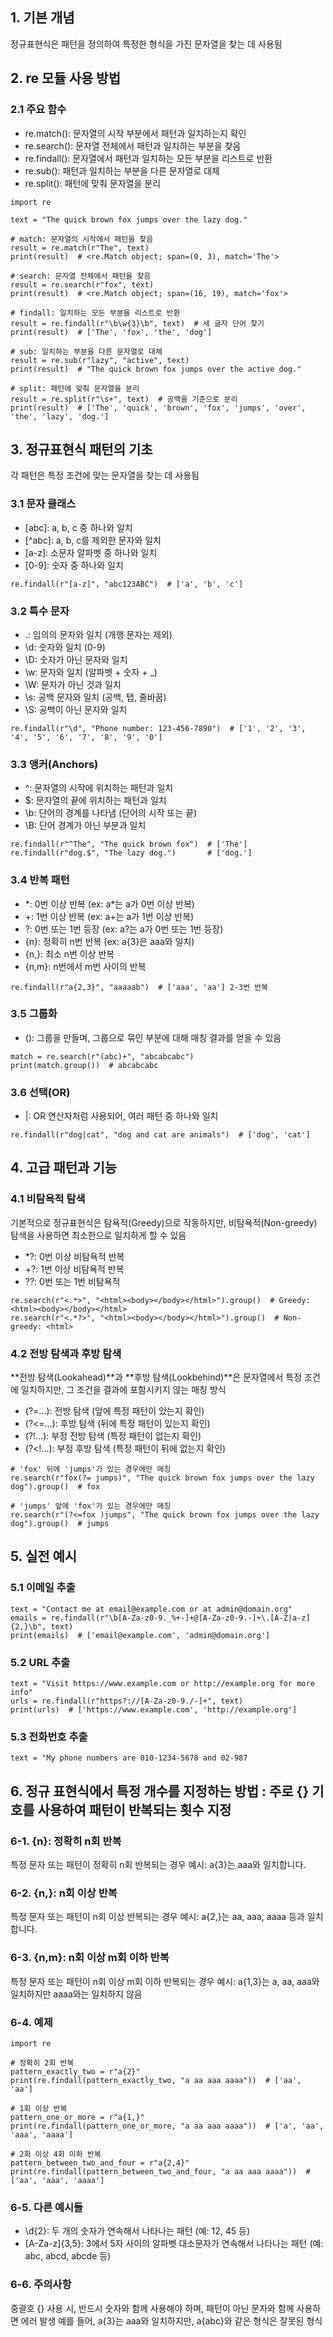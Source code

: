 ## 1. 기본 개념
정규표현식은 패턴을 정의하여 특정한 형식을 가진 문자열을 찾는 데 사용됨

## 2. re 모듈 사용 방법
### 2.1 주요 함수
- re.match(): 문자열의 시작 부분에서 패턴과 일치하는지 확인
- re.search(): 문자열 전체에서 패턴과 일치하는 부분을 찾음
- re.findall(): 문자열에서 패턴과 일치하는 모든 부분을 리스트로 반환
- re.sub(): 패턴과 일치하는 부분을 다른 문자열로 대체
- re.split(): 패턴에 맞춰 문자열을 분리
```
import re

text = "The quick brown fox jumps over the lazy dog."

# match: 문자열의 시작에서 패턴을 찾음
result = re.match(r"The", text)
print(result)  # <re.Match object; span=(0, 3), match='The'>

# search: 문자열 전체에서 패턴을 찾음
result = re.search(r"fox", text)
print(result)  # <re.Match object; span=(16, 19), match='fox'>

# findall: 일치하는 모든 부분을 리스트로 반환
result = re.findall(r"\b\w{3}\b", text)  # 세 글자 단어 찾기
print(result)  # ['The', 'fox', 'the', 'dog']

# sub: 일치하는 부분을 다른 문자열로 대체
result = re.sub(r"lazy", "active", text)
print(result)  # "The quick brown fox jumps over the active dog."

# split: 패턴에 맞춰 문자열을 분리
result = re.split(r"\s+", text)  # 공백을 기준으로 분리
print(result)  # ['The', 'quick', 'brown', 'fox', 'jumps', 'over', 'the', 'lazy', 'dog.']

```

## 3. 정규표현식 패턴의 기초
각 패턴은 특정 조건에 맞는 문자열을 찾는 데 사용됨

### 3.1 문자 클래스
- [abc]: a, b, c 중 하나와 일치
- [\^abc\]: a, b, c를 제외한 문자와 일치
- [a-z]: 소문자 알파벳 중 하나와 일치
- [0-9]: 숫자 중 하나와 일치

```
re.findall(r"[a-z]", "abc123ABC")  # ['a', 'b', 'c']
```

### 3.2 특수 문자
- .: 임의의 문자와 일치 (개행 문자는 제외)
- \d: 숫자와 일치 (0-9)
- \D: 숫자가 아닌 문자와 일치
- \w: 문자와 일치 (알파벳 + 숫자 + _)
- \W: 문자가 아닌 것과 일치
- \s: 공백 문자와 일치 (공백, 탭, 줄바꿈)
- \S: 공백이 아닌 문자와 일치

```
re.findall(r"\d", "Phone number: 123-456-7890")  # ['1', '2', '3', '4', '5', '6', '7', '8', '9', '0']
```

### 3.3 앵커(Anchors)
- ^: 문자열의 시작에 위치하는 패턴과 일치
- $: 문자열의 끝에 위치하는 패턴과 일치
- \b: 단어의 경계를 나타냄 (단어의 시작 또는 끝)
- \B: 단어 경계가 아닌 부분과 일치

```
re.findall(r"^The", "The quick brown fox")  # ['The']
re.findall(r"dog.$", "The lazy dog.")       # ['dog.']
```

### 3.4 반복 패턴
- \*: 0번 이상 반복 (ex: a*는 a가 0번 이상 반복)
- +: 1번 이상 반복 (ex: a+는 a가 1번 이상 반복)
- ?: 0번 또는 1번 등장 (ex: a?는 a가 0번 또는 1번 등장)
- {n}: 정확히 n번 반복 (ex: a{3}은 aaa와 일치)
- {n,}: 최소 n번 이상 반복
- {n,m}: n번에서 m번 사이의 반복

```
re.findall(r"a{2,3}", "aaaaab")  # ['aaa', 'aa'] 2-3번 반복
```

### 3.5 그룹화
- (): 그룹을 만들며, 그룹으로 묶인 부분에 대해 매칭 결과를 얻을 수 있음

```
match = re.search(r"(abc)+", "abcabcabc")
print(match.group())  # abcabcabc
```
### 3.6 선택(OR)
- |: OR 연산자처럼 사용되어, 여러 패턴 중 하나와 일치

```
re.findall(r"dog|cat", "dog and cat are animals")  # ['dog', 'cat']
```

## 4. 고급 패턴과 기능
### 4.1 비탐욕적 탐색
기본적으로 정규표현식은 탐욕적(Greedy)으로 작동하지만, 비탐욕적(Non-greedy) 탐색을 사용하면 최소한으로 일치하게 할 수 있음

- *?: 0번 이상 비탐욕적 반복
- +?: 1번 이상 비탐욕적 반복
- ??: 0번 또는 1번 비탐욕적

```
re.search(r"<.*>", "<html><body></body></html>").group()  # Greedy: <html><body></body></html>
re.search(r"<.*?>", "<html><body></body></html>").group()  # Non-greedy: <html>
```

### 4.2 전방 탐색과 후방 탐색
**전방 탐색(Lookahead)**과 **후방 탐색(Lookbehind)**은 문자열에서 특정 조건에 일치하지만, 그 조건을 결과에 포함시키지 않는 매칭 방식

- (?=...): 전방 탐색 (앞에 특정 패턴이 있는지 확인)
- (?<=...): 후방 탐색 (뒤에 특정 패턴이 있는지 확인)
- (?!...): 부정 전방 탐색 (특정 패턴이 없는지 확인)
- (?<!...): 부정 후방 탐색 (특정 패턴이 뒤에 없는지 확인)

```
# 'fox' 뒤에 'jumps'가 있는 경우에만 매칭
re.search(r"fox(?= jumps)", "The quick brown fox jumps over the lazy dog").group()  # fox

# 'jumps' 앞에 'fox'가 있는 경우에만 매칭
re.search(r"(?<=fox )jumps", "The quick brown fox jumps over the lazy dog").group()  # jumps
```

## 5. 실전 예시
### 5.1 이메일 추출

```
text = "Contact me at email@example.com or at admin@domain.org"
emails = re.findall(r"\b[A-Za-z0-9._%+-]+@[A-Za-z0-9.-]+\.[A-Z|a-z]{2,}\b", text)
print(emails)  # ['email@example.com', 'admin@domain.org']
```


### 5.2 URL 추출

```
text = "Visit https://www.example.com or http://example.org for more info"
urls = re.findall(r"https?://[A-Za-z0-9./-]+", text)
print(urls)  # ['https://www.example.com', 'http://example.org']
```

### 5.3 전화번호 추출
```
text = "My phone numbers are 010-1234-5678 and 02-987
```


## 6. 정규 표현식에서 특정 개수를 지정하는 방법 : 주로 {} 기호를 사용하여 패턴이 반복되는 횟수 지정

### 6-1. {n}: 정확히 n회 반복
특정 문자 또는 패턴이 정확히 n회 반복되는 경우
예시: a{3}는 aaa와 일치합니다.

### 6-2. {n,}: n회 이상 반복
특정 문자 또는 패턴이 n회 이상 반복되는 경우
예시: a{2,}는 aa, aaa, aaaa 등과 일치합니다.

### 6-3. {n,m}: n회 이상 m회 이하 반복
특정 문자 또는 패턴이 n회 이상 m회 이하 반복되는 경우
예시: a{1,3}는 a, aa, aaa와 일치하지만 aaaa와는 일치하지 않음

### 6-4. 예제
```
import re

# 정확히 2회 반복
pattern_exactly_two = r"a{2}"
print(re.findall(pattern_exactly_two, "a aa aaa aaaa"))  # ['aa', 'aa']

# 1회 이상 반복
pattern_one_or_more = r"a{1,}"
print(re.findall(pattern_one_or_more, "a aa aaa aaaa"))  # ['a', 'aa', 'aaa', 'aaaa']

# 2회 이상 4회 이하 반복
pattern_between_two_and_four = r"a{2,4}"
print(re.findall(pattern_between_two_and_four, "a aa aaa aaaa"))  # ['aa', 'aaa', 'aaaa']
```

### 6-5. 다른 예시들
- \d{2}: 두 개의 숫자가 연속해서 나타나는 패턴 (예: 12, 45 등)
- [A-Za-z]{3,5}: 3에서 5자 사이의 알파벳 대소문자가 연속해서 나타나는 패턴 (예: abc, abcd, abcde 등)

### 6-6. 주의사항
중괄호 {} 사용 시, 반드시 숫자와 함께 사용해야 하며, 패턴이 아닌 문자와 함께 사용하면 에러 발생
예를 들어, a{3}는 aaa와 일치하지만, a{abc}와 같은 형식은 잘못된 형식

